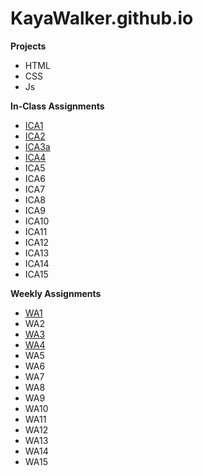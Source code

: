 # KayaWalker.github.io

**Projects**
* HTML
* CSS
* Js

**In-Class Assignments**
* [ICA1](/ica/ICA1.pdf)
* [ICA2](/ica/ICA2.pdf)
* <a href="https://kayawalker.github.io/ica/ica3a.html">ICA3a</a>
* <a href="https://kayawalker.github.io/ica/ica4.html">ICA4</a>
* ICA5
* ICA6
* ICA7
* ICA8
* ICA9
* ICA10
* ICA11
* ICA12
* ICA13
* ICA14
* ICA15

**Weekly Assignments**
* <a href="https://kayawalker.github.io/wa/wa1.html">WA1</a>
* WA2
* <a href="https://kayawalker.github.io/wa/wa3.html">WA3</a>
* <a href="https://kayawalker.github.io/wa/wa4.html">WA4</a>
* WA5
* WA6
* WA7
* WA8
* WA9
* WA10
* WA11
* WA12
* WA13
* WA14
* WA15